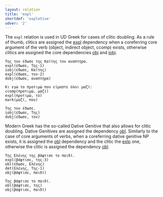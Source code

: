 ```yaml
---
layout: relation
title: 'expl'
shortdef: 'expletive'
udver: '2'
---
```


The `expl` relation is used in UD Greek for cases of clitic doubling. As a rule of thumb, clitics are assigned the [expl]() dependency when a coreferring core argument of the verb (object, indirect object, ccomp) exists, otherwise clitics are assigned the core dependencies [obj]() and [iobj](). 

~~~ sdparse
Της τον έδωσε της Καίτης τον αναπτήρα.
expl(έδωσε, Της-1)
iobj(έδωσε, Καίτης)
expl(έδωσε, τον-2)
dobj(έδωσε, αναπτήρα)
~~~

~~~ sdparse
Κι εγώ το προτιμώ που είμαστε όλοι μαζί:
ccomp(προτιμώ, μαζί)
expl(προτιμώ, το)
mark(μαζί, που)
~~~

~~~ sdparse
Της τον έδωσε.
iobj(έδωσε, Της)
dobj(έδωσε, τον)
~~~


Modern Greek has the so-called Dative Genitive that also allows for clitic doubling. Dative Genitives are assigned the dependency [obl](). Similarly to the case of core arguments of verbs, when a coreferring dative genitive NP exists,  it is assigned the [obl]() dependency and the clitic the [exlp]() one,  otherwise the clitic is assigned the dependency [obl](). 

~~~ sdparse
Της Ελένης της βάφτισε το παιδί. 
expl(βάφτισε, της-3)
obl(έδωσε, Eλένης)
det(Ελένης, Της-1)
obj(βάφτισε, παιδί)
~~~

~~~ sdparse
Της βάφτισε το παιδί. 
obl(βάφτισε, της)
obj(βάφτισε, παιδί)
~~~


<!-- Interlanguage links updated Po 6. listopadu 2023, 21:42:53 CET -->
